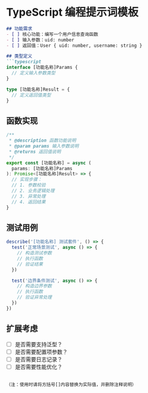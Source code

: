 # TypeScript 编程提示词模板

```markdown
## 功能需求
- [ ] 核心功能：编写一个用户信息查询函数
- [ ] 输入参数：uid: number
- [ ] 返回值：User { uid: number, username: string }

## 类型定义
```typescript
interface [功能名称]Params {
  // 定义输入参数类型
}

type [功能名称]Result = {
  // 定义返回值类型
}
```

## 函数实现
```typescript
/**
 * @description 函数功能说明
 * @param params 输入参数说明
 * @returns 返回值说明
 */
export const [功能名称] = async (
  params: [功能名称]Params
): Promise<[功能名称]Result> => {
  // 实现步骤：
  // 1. 参数校验
  // 2. 业务逻辑处理
  // 3. 异常处理
  // 4. 返回结果
}
```

## 测试用例
```typescript
describe('[功能名称] 测试套件', () => {
  test('正常场景测试', async () => {
    // 构造测试参数
    // 执行函数
    // 验证结果
  })

  test('边界条件测试', async () => {
    // 构造边界参数
    // 执行函数
    // 验证异常处理
  })
})
```

## 扩展考虑
- [ ] 是否需要支持泛型？
- [ ] 是否需要配置项参数？
- [ ] 是否需要日志记录？
- [ ] 是否需要性能优化？
``` 

（注：使用时请将方括号[]内容替换为实际值，并删除注释说明）
